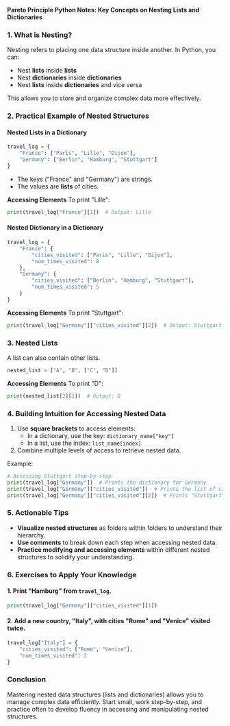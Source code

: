 **Pareto Principle Python Notes: Key Concepts on Nesting Lists and Dictionaries**

### 1. What is Nesting?
Nesting refers to placing one data structure inside another. In Python, you can:
- Nest **lists** inside **lists**
- Nest **dictionaries** inside **dictionaries**
- Nest **lists** inside **dictionaries** and vice versa

This allows you to store and organize complex data more effectively.

### 2. Practical Example of Nested Structures
#### Nested Lists in a Dictionary
```python
travel_log = {
    "France": ["Paris", "Lille", "Dijon"],
    "Germany": ["Berlin", "Hamburg", "Stuttgart"]
}
```
- The keys ("France" and "Germany") are strings.
- The values are **lists** of cities.

**Accessing Elements**
To print "Lille":
```python
print(travel_log["France"][1])  # Output: Lille
```

#### Nested Dictionary in a Dictionary
```python
travel_log = {
    "France": {
        "cities_visited": ["Paris", "Lille", "Dijon"],
        "num_times_visited": 8
    },
    "Germany": {
        "cities_visited": ["Berlin", "Hamburg", "Stuttgart"],
        "num_times_visited": 5
    }
}
```
**Accessing Elements**
To print "Stuttgart":
```python
print(travel_log["Germany"]["cities_visited"][2])  # Output: Stuttgart
```

### 3. Nested Lists
A list can also contain other lists.
```python
nested_list = ["A", "B", ["C", "D"]]
```
**Accessing Elements**
To print "D":
```python
print(nested_list[2][1])  # Output: D
```

### 4. Building Intuition for Accessing Nested Data
1. Use **square brackets** to access elements:
   - In a dictionary, use the key: `dictionary_name["key"]`
   - In a list, use the index: `list_name[index]`
2. Combine multiple levels of access to retrieve nested data.

Example:
```python
# Accessing Stuttgart step-by-step
print(travel_log["Germany"])  # Prints the dictionary for Germany
print(travel_log["Germany"]["cities_visited"])  # Prints the list of cities
print(travel_log["Germany"]["cities_visited"][2])  # Prints "Stuttgart"
```

### 5. Actionable Tips
- **Visualize nested structures** as folders within folders to understand their hierarchy.
- **Use comments** to break down each step when accessing nested data.
- **Practice modifying and accessing elements** within different nested structures to solidify your understanding.

### 6. Exercises to Apply Your Knowledge
#### 1. Print "Hamburg" from `travel_log`.
```python
print(travel_log["Germany"]["cities_visited"][1])
```

#### 2. Add a new country, "Italy", with cities "Rome" and "Venice" visited twice.
```python
travel_log["Italy"] = {
    "cities_visited": ["Rome", "Venice"],
    "num_times_visited": 2
}
```

### Conclusion
Mastering nested data structures (lists and dictionaries) allows you to manage complex data efficiently. Start small, work step-by-step, and practice often to develop fluency in accessing and manipulating nested structures.

